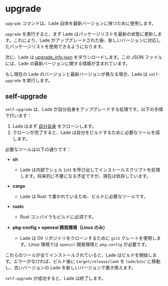 # upgrade

`upgrade` コマンドは、Lade 自体を最新バージョンに保つために使用します。

`upgrade` を実行すると、まず Lade はパッケージリストを最新の状態に更新します。これにより、Lade がアップグレードされた後、新しいバージョンに対応したパッケージリストを使用できるようになります。

次に、Lade は [upgrade_info.json](https://github.com/lade-package-manager/lade/releases/download/upgrade_info/upgrade_info.json) をダウンロードします。この JSON ファイルには、Lade の最新バージョンに関する情報が含まれています。

もし現在の Lade のバージョンと最新バージョンが異なる場合、Lade は `self-upgrade` を実行します。

## self-upgrade

`self-upgrade` は、Lade が自分自身をアップグレードする処理です。以下の手順で行います：

1. Lade はまず [自分自身](https://github.com/lade-package-manager/lade) をクローンします。
2. クローンが完了すると、Lade は自分をビルドするために必要なツールを探します。

必要なツールは以下の通りです：

- **sh**  
  - Lade は内部でシェル (`sh`) を呼び出してインストールスクリプトを処理します。将来的に不要になる予定ですが、現在は依存しています。
  
- **cargo**  
  - Lade は Rust で書かれているため、ビルドに必要なツールです。

- **rustc**  
  - Rust コンパイラもビルドに必須です。

- **pkg-config + openssl 開発環境（Linux のみ）**  
  - Lade は Git リポジトリをクローンするために `git2` クレートを使用します。Linux 環境では `openssl` 開発環境と `pkg-config` が必要です。

これらのツールが全てインストールされていると、Lade はビルドを開始します。エラーがなければ、ビルド後に `target/release/lade` を `lade/bin/` に移動し、古いバージョンの Lade を新しいバージョンで置き換えます。

`self-upgrade` が成功すると、Lade は終了します。

